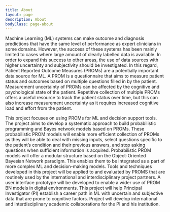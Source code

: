 ```yaml
---
title: About
layout: page
description: About
bodyClass: page-about
---
```


Machine Learning (ML) systems can make outcome and diagnosis predictions that have the same level of performance as expert clinicians in some domains. However, the success of these systems has been mainly limited to cases where large amount of clearly labelled data is available. In order to expand this success to other areas, the use of data sources with higher uncertainty and subjectivity should be investigated. In this regard, Patient Reported Outcome Measures (PROMs) are a potentially important data source for ML. A PROM is a questionnaire that aims to measure patient status and outcomes based on multiple questions filled in by the patient. Measurement uncertainty of PROMs can be affected by the cognitive and psychological state of the patient. Repetitive collection of multiple PROMs offers a useful resource to track the patient status over time, but this can also increase measurement uncertainty as it requires increased cognitive load and effort from the patient.

This project focuses on using PROMs for ML and decision support tools. The project aims to develop a systematic approach to build probabilistic programming and Bayes network models based on PROMs. These probabilistic PROM models will enable more efficient collection of PROMs as they will be able to deal with missing inputs, select questions specific to the patient’s condition and their previous answers, and stop asking questions when sufficient information is acquired. Probabilistic PROM models will offer a modular structure based on the Object-Oriented Bayesian Network paradigm. This enables them to be integrated as a part of more complex ML and decision-making models. Tools and techniques developed in this project will be applied to and evaluated by PROMS that are routinely used by the international and interdisciplinary project partners. A user interface prototype will be developed to enable a wider use of PROM BN models in digital environments. This project will help Principal Investigator (PI) establish a career path in ML with uncertain and subjective data that are prone to cognitive factors. Project will develop international and interdisciplinary academic collaborations for the PI and his institution.
